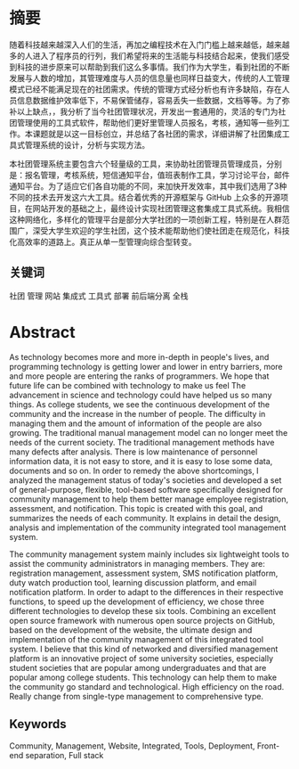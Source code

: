 # 摘要

随着科技越来越深入人们的生活，再加之编程技术在入门门槛上越来越低，越来越多的人进入了程序员的行列，我们希望将来的生活能与科技结合起来，使我们感受到科技的进步原来可以帮助到我们这么多事情。我们作为大学生，看到社团的不断发展与人数的增加，其管理难度与人员的信息量也同样日益变大，传统的人工管理模式已经不能满足现在的社团需求。传统的管理方式经分析也有许多缺陷，存在人员信息数据维护效率低下，不易保管储存，容易丢失一些数据，文档等等。为了弥补以上缺点，，我分析了当今社团管理状况，开发出一套通用的，灵活的专门为社团管理使用的工具式软件，帮助他们更好里管理人员报名，考核，通知等一些列工作。本课题就是以这一目标创立，并总结了各社团的需求，详细讲解了社团集成工具式管理系统的设计，分析与实现方法。

本社团管理系统主要包含六个轻量级的工具，来协助社团管理员管理成员，分别是：报名管理，考核系统，短信通知平台，值班表制作工具，学习讨论平台，邮件通知平台。为了适应它们各自功能的不同，来加快开发效率，其中我们选用了3种不同的技术去开发这六大工具。结合着优秀的开源框架与 GitHub 上众多的开源项目，在网站开发的基础之上，最终设计实现社团管理这套集成工具式系统。我相信这种网络化，多样化的管理平台是部分大学社团的一项创新工程，特别是在人群范围广，深受大学生欢迎的学生社团，这个技术能帮助他们使社团走在规范化，科技化高效率的道路上。真正从单一型管理向综合型转变。

## 关键词

社团 管理 网站 集成式 工具式 部署 前后端分离 全栈

# Abstract

As technology becomes more and more in-depth in people's lives, and programming technology is getting lower and lower in entry barriers, more and more people are entering the ranks of programmers. We hope that future life can be combined with technology to make us feel The advancement in science and technology could have helped us so many things. As college students, we see the continuous development of the community and the increase in the number of people. The difficulty in managing them and the amount of information of the people are also growing. The traditional manual management model can no longer meet the needs of the current society. The traditional management methods have many defects after analysis. There is low maintenance of personnel information data, it is not easy to store, and it is easy to lose some data, documents and so on. In order to remedy the above shortcomings, I analyzed the management status of today's societies and developed a set of general-purpose, flexible, tool-based software specifically designed for community management to help them better manage employee registration, assessment, and notification. This topic is created with this goal, and summarizes the needs of each community. It explains in detail the design, analysis and implementation of the community integrated tool management system.

The community management system mainly includes six lightweight tools to assist the community administrators in managing members. They are: registration management, assessment system, SMS notification platform, duty watch production tool, learning discussion platform, and email notification platform. In order to adapt to the differences in their respective functions, to speed up the development of efficiency, we chose three different technologies to develop these six tools. Combining an excellent open source framework with numerous open source projects on GitHub, based on the development of the website, the ultimate design and implementation of the community management of this integrated tool system. I believe that this kind of networked and diversified management platform is an innovative project of some university societies, especially student societies that are popular among undergraduates and that are popular among college students. This technology can help them to make the community go standard and technological. High efficiency on the road. Really change from single-type management to comprehensive type.

## Keywords

Community, Management, Website, Integrated, Tools, Deployment, Front-end separation, Full stack
